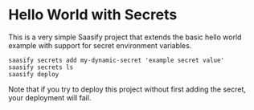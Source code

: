 # Hello World with Secrets

This is a very simple Saasify project that extends the basic hello world example with support for secret environment variables.

```
saasify secrets add my-dynamic-secret 'example secret value'
saasify secrets ls
saasify deploy
```

Note that if you try to deploy this project without first adding the secret, your deployment will fail.
